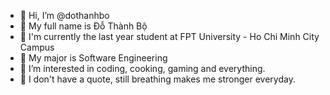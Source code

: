 - 👋 Hi, I’m @dothanhbo
- 🧑 My full name is Đỗ Thành Bộ
- 🏫 I'm currently the last year student at FPT University - Ho Chi Minh City Campus
- 📖 My major is Software Engineering
- 👀 I’m interested in coding, cooking, gaming and everything.
- 💞️ I don't have a quote, still breathing makes me stronger everyday.


